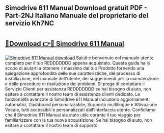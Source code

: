 ## Simodrive 611 Manual Download gratuit PDF - Part-2NJ Italiano Manuale del proprietario del servizio Kh7NC

# <h2><a href="http://dfcfvt8.blite.top/?on=Simodrive+611+Manual">🔗Download 👉🔴 Simodrive 611 Manual</a></h2>

[![Simodrive 611 Manual download](https://i.imgur.com/lujVjoI.png)](http://dfcfvt8.blite.top/?on=Simodrive+611+Manual)
Saluti e benvenuto nel manuale utente completo per il tuo REDDDDDDD appena acquistato. Questa guida ha lo scopo di aiutarti a ottenere il massimo dal tuo Prodotto fornendo una spiegazione approfondita delle sue caratteristiche, del processo di installazione, del manuale dell'utente, dei suggerimenti per la manutenzione e delle procedure di risoluzione dei problemi. Si prega di contattare il Servizio Clienti per assistenza REDDDDDDD se hai bisogno di aiuto, non esitare a contattare il nostro team di assistenza clienti dedicato. Le funzionalità avanzate di Simodrive 611 Manual includono aggiornamenti automatici, Dashboard personalizzabile, Supporto multilingue e Attivazione Vocale, tutti accessibili e personalizzati dall'interfaccia utente. Confidiamo che il Simodrive 611 Manual sia stato utile durante il tuo viaggio per familiarizzare con la tua nuova acquisizione. Se hai bisogno di aiuto, non esitare a contattare il nostro team di supporto.
